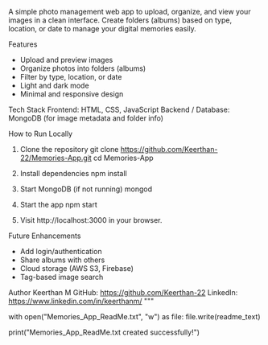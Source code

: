 
A simple photo management web app to upload, organize, and view your images in a clean interface. 
Create folders (albums) based on type, location, or date to manage your digital memories easily.

Features
- Upload and preview images
- Organize photos into folders (albums)
- Filter by type, location, or date
- Light and dark mode
- Minimal and responsive design

Tech Stack
Frontend: HTML, CSS, JavaScript
Backend / Database: MongoDB (for image metadata and folder info)

How to Run Locally
1. Clone the repository
   git clone https://github.com/Keerthan-22/Memories-App.git
   cd Memories-App

2. Install dependencies
   npm install

3. Start MongoDB (if not running)
   mongod

4. Start the app
   npm start

5. Visit http://localhost:3000 in your browser.

Future Enhancements
- Add login/authentication
- Share albums with others
- Cloud storage (AWS S3, Firebase)
- Tag-based image search

Author
Keerthan M
GitHub: https://github.com/Keerthan-22
LinkedIn: https://www.linkedin.com/in/keerthanm/
"""

with open("Memories_App_ReadMe.txt", "w") as file:
    file.write(readme_text)

print("Memories_App_ReadMe.txt created successfully!")
